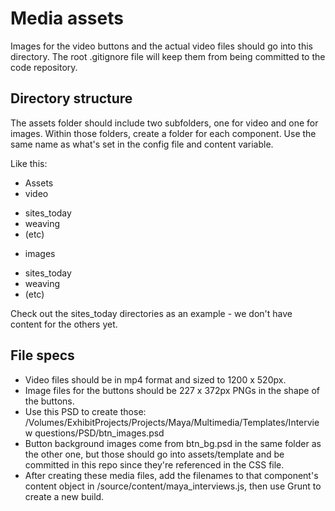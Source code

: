 # Media assets 

Images for the video buttons and the actual video files should go into this directory.
The root .gitignore file will keep them from being committed to the code repository.

## Directory structure

The assets folder should include two subfolders, one for video and one for images.
Within those folders, create a folder for each component. 
Use the same name as what's set in the config file and content variable.

Like this:

- Assets
 - video
  * sites_today
  * weaving
  * (etc)
 - images
  * sites_today
  * weaving
  * (etc)

Check out the sites_today directories as an example - we don't have content for the others yet.

## File specs 

- Video files should be in mp4 format and sized to 1200 x 520px.
- Image files for the buttons should be 227 x 372px PNGs in the shape of the buttons.
 - Use this PSD to create those: 
 /Volumes/ExhibitProjects/Projects/Maya/Multimedia/Templates/Interview questions/PSD/btn_images.psd
 - Button background images come from btn_bg.psd in the same folder as the other one, 
 but those should go into assets/template and be committed in this repo since they're referenced in the CSS file.
- After creating these media files, add the filenames to that component's content object in 
/source/content/maya_interviews.js, then use Grunt to create a new build.
